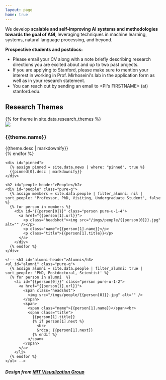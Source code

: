 ```yaml
---
layout: page
home: true
---
```

<p id="mission">
  We develop <strong>scalable and self-improving AI systems and methodologies towards the goal of AGI</strong>, leveraging techniques in machine learning, systems, natural language processing, and beyond.
</p>

<p id="ad">
  <strong><b>Prospective students and postdocs:</b></strong>
  <ul>
    <li>Please email your CV along with a note briefly describing research directions you are excited about and up to two past projects.</li>
    <li>If you are applying to Stanford, please make sure to mention your interest in working in Prof. Mirhoseini's lab in the application form as well as in your research statement.</li>
    <li>You can reach out by sending an email to &lt;PI's FIRSTNAME&gt; (at) stanford.edu.</li>
  </ul>
</p>

<div id="home" class="pure-g">
  <div id="themes" class="pure-u-1 pure-u-md-3-5">
    <h2>Research Themes</h2>
    {% for theme in site.data.research_themes %}
      <div id="theme-{{theme.key}}" class="theme" data-url="{{theme.url}}" data-people="{{theme.people}}">
        <img src="/themes/{{theme.key}}.png" style="max-width: 100%; height: auto; display: block; margin-top: 0;">
        <div class="content">
          <h3>{{theme.name}}</h3>
          {{theme.desc | markdownify}}
        </div>
      </div>
    {% endfor %}
  </div>

  <div class="pure-u-1 pure-u-md-2-5">

    <div id="pinned">
      {% assign pinned = site.data.news | where: "pinned", true %}
      {{pinned[0].desc | markdownify}}
    </div>

    <h2 id="people-header">People</h2>
    <div id="people" class="pure-g">
      {% assign members = site.data.people | filter_alumni: nil | sort_people: 'Professor, PhD, Visiting, Undergraduate Student', false %}
      {% for person in members %}
        <div id="{{person[0]}}" class="person pure-u-1-4">
          <a href="{{person[1].url}}">
            <p class="headshot"><img src="/imgs/people/{{person[0]}}.jpg" alt="" /></p>
            <p class="name">{{person[1].name}}</p>
            <p class="title">{{person[1].title}}</p>
          </a>
        </div>
      {% endfor %}
    </div>

    <!-- <h3 id="alumni-header">Alumni</h3>
    <ul id="alumni" class="pure-g">
      {% assign alumni = site.data.people | filter_alumni: true | sort_people: 'PhD, Postdoctoral, Scientist' %}
      {% for person in alumni  %}
        <li id="{{person[0]}}" class="person pure-u-1-2">
          <a href="{{person[1].url}}">
            <span class="headshot">
              <img src="/imgs/people/{{person[0]}}.jpg" alt="" />
            </span>
            <span>
              <span class="name">{{person[1].name}}</span><br> 
              <span class="title">
                {{person[1].title}}
                {% if person[1].next %}
                  <br>
                  &rdca; {{person[1].next}}
                {% endif %}
              </span>              
            </span>
          </a>
        </li>
      {% endfor %}
    </ul> -->
  </div>
</div>

<div>
  <h5>Design from <a href="https://vis.csail.mit.edu/">MIT Visualization Group</a></h5>
</div>
